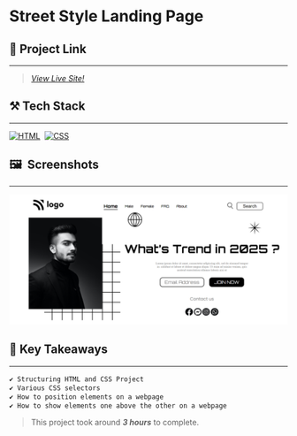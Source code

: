 # Street Style Landing Page

## 🔗 Project Link

___
>_[View Live Site!](https://street-style-homepage.netlify.app/ "Street Style Landing Page" )_

## ⚒️ Tech Stack

___
[![HTML](https://img.shields.io/badge/html5%20-%23E34F26.svg?&style=for-the-badge&logo=html5&logoColor=white)](https://github.com/Steevel)&nbsp;
[![CSS](https://img.shields.io/badge/css3%20-%231572B6.svg?&style=for-the-badge&logo=css3&logoColor=white)](https://github.com/Steevel)&nbsp;

## 🖼️&nbsp;&nbsp;Screenshots

___
![Screenshots](./assets/Completed%20wesite%20screenshot.PNG)

## 📌 Key Takeaways

___
    ✔️ Structuring HTML and CSS Project
    ✔️ Various CSS selectors
    ✔️ How to position elements on a webpage
    ✔️ How to show elements one above the other on a webpage 

> This project took around _**3 hours**_ to complete.
